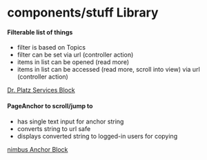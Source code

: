 # components/stuff Library

#### Filterable list of things
- filter is based on Topics
- filter can be set via url (controller action)
- items in list can be opened (read more)
- items in list can be accessed (read more, scroll into view) via url (controller action)

[Dr. Platz Services Block](https://bitbucket.org/externelemonbrain/drplatz_comp/src/main/public/packages/drplatz/blocks/services/)


#### PageAnchor to scroll/jump to
- has single text input for anchor string
- converts string to url safe
- displays converted string to logged-in users for copying

[nimbus Anchor Block](https://bitbucket.org/externelemonbrain/nimbus_comp/src/main/public/packages/nimbus/blocks/page_anchor/)
